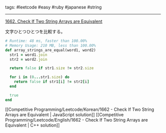 tags: #leetcode #easy #ruby #japanese #string

<hr />

[1662. Check If Two String Arrays are Equivalent](https://leetcode.com/problems/check-if-two-string-arrays-are-equivalent/)
    
文字ひとつひとつを比較する。

```ruby
# Runtime: 48 ms, faster than 100.00%
# Memory Usage: 210 MB, less than 100.00%
def array_strings_are_equal(word1, word2)
  str1 = word1.join
  str2 = word2.join

  return false if str1.size != str2.size

  for i in (0...str1.size) do
	return false if str1[i] != str2[i] 
  end

  true
end
```

[[Competitive Programming/Leetcode/Korean/1662 - Check If Two String Arrays are Equivalent | JavaScript solution]]
[[Competitive Programming/Leetcode/English/1662 - Check If Two String Arrays are Equivalent | C++ solution]]